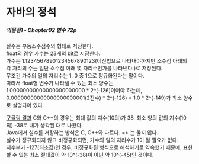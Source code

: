 # 자바의 정석

<h5>의문점1 - Chapter02 변수 72p</h5>
실수는 부동소수점수의 형태로 저장한다.<br>
float의 경우 가수는 23개의 bit로 저장한다.<br>
가수는 1.12345678901234567890123(이진법으로 나타내야하지만 소수점 아래의 각 자리의 수는 일단 소수점 아래 몇 자리수인가를 나타낸다.)로 저장된다.<br>
무조건 가수의 일의 자리수는 1, 0 중 1으로 정규화된다는 말이다.<br>
따라서 float형 변수가 나타낼 수 있는 최소 양수는 1.00000000000000000000000 * 2^(-126)이어야 하는데, 0.00000000000000000000001(2진수) * 2^(-126) = 1.0 * 2^(-149)가 최소 양수로 설명되어 있다.<br>

[구글링 결과](https://docs.microsoft.com/ko-kr/cpp/c-language/type-float?view=msvc-170) C와 C++의 경우는 최대 값의 지수(10의)가 38, 최소 양의 값의 지수(10의) -38로 내가 생각된 대로 나왔다.<br>
Java에서 실수를 저장하는 방식은 C, C++와 다르다. => 는 옳지 않다.<br>
실수가 정규화되지 않고 비정규화되면, 가수의 일의 자리수가 1이 될 필요가 없다.<br>
지수부가 -127(최소값)인 경우, 비정규화된 형식으로 해석하기로 약속했기 때문에, 표현할 수 있는 최소 절대값이 약 10^(-38)이 아닌 약 10^(-45)인 것이다.<br>

